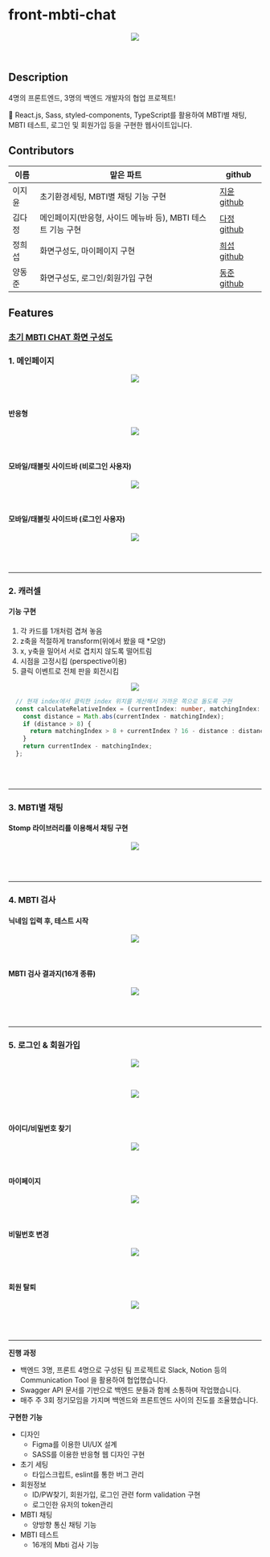 # front-mbti-chat

<p align="center">
 <img src="https://user-images.githubusercontent.com/124070996/236616186-bfaf628c-2a3a-4108-8484-c1e5daa46242.gif"/>
  </p>
<br/>

## Description
4명의 프론트엔드, 3명의 백엔드 개발자의 협업 프로젝트!

💬 React.js, Sass, styled-components, TypeScript를 활용하여 MBTI별 채팅, MBTI 테스트, 로그인 및 회원가입 등을 구현한 웹사이트입니다. 

## Contributors
|이름|맡은 파트|github|
|---|---|---|
|이지윤|초기환경세팅, MBTI별 채팅 기능 구현 |[지윤 github](https://github.com/1yoouoo)|
|김다정|메인페이지(반응형, 사이드 메뉴바 등), MBTI 테스트 기능 구현 |[다정 github](https://github.com/danakim530)|
|정희섭|화면구성도, 마이페이지 구현 |[희섭 github](https://github.com/Eriniss)|
|양동준|화면구성도, 로그인/회원가입 구현 |[동준 github](https://github.com/dongjoonyang)|

## Features
### [초기 MBTI CHAT 화면 구성도](https://www.figma.com/file/D0NYPYYg1owUOKOQZPiCwx/Project-Ssasy?node-id=0-1&t=g00ya5lGmWJtwgqf-0)

### 1. 메인페이지
<p align="center">
 <img src="https://github.com/Sassy-Project/front-mbti-chat/assets/124070996/ae3f0905-1829-4c53-92ef-b07a948cbc0a"/>
</p>
<br/>

#### 반응형
<p align="center">
 <img src="https://github.com/Sassy-Project/front-mbti-chat/assets/124070996/80153fdb-1543-42a3-a942-4b7a6e9fd5ef"/>
</p>
<br/>

#### 모바일/태블릿 사이드바 (비로그인 사용자)
<p align="center">
 <img src="https://github.com/Sassy-Project/front-mbti-chat/assets/124070996/2dd74091-c57f-439c-85a7-fdf2e534d97f"/>
</p>
<br/>

#### 모바일/태블릿 사이드바 (로그인 사용자)
<p align="center">
 <img src="https://github.com/Sassy-Project/front-mbti-chat/assets/124070996/160a78ec-fe57-4087-bb22-b1155ce683ce"/>
</p>
<br/>
<br/>
<hr/>

### 2. 캐러셀

#### 기능 구현
1. 각 카드를 1개처럼 겹쳐 놓음
2. z축을 적절하게 transform(위에서 봤을 때 *모양)
3. x, y축을 밀어서 서로 겹치지 않도록 떨어트림
4. 시점을 고정시킴 (perspective이용)
5. 클릭 이벤트로 전체 판을 회전시킴

<p align="center">
 <img src="https://user-images.githubusercontent.com/79697414/236617495-f75dc499-8d15-4ffe-a6f9-88f401512a73.gif"/>
</p>

```ts
  // 현재 index에서 클릭한 index 위치를 계산해서 가까운 쪽으로 돌도록 구현
  const calculateRelativeIndex = (currentIndex: number, matchingIndex: number): number => {
    const distance = Math.abs(currentIndex - matchingIndex);
    if (distance > 8) {
      return matchingIndex > 8 + currentIndex ? 16 - distance : distance - 16;
    }
    return currentIndex - matchingIndex;
  };
```
<br/>
<br/>
<hr/>

### 3. MBTI별 채팅
#### Stomp 라이브러리를 이용해서 채팅 구현

<p align="center">
 <img src="https://github.com/Sassy-Project/front-mbti-chat/assets/124070996/99a93c27-4b54-45f7-a156-5e8b543d8174"/>
</p>
<br/>
<br/>
<hr/>

### 4. MBTI 검사
#### 닉네임 입력 후, 테스트 시작 
<p align="center">
  <img src="https://user-images.githubusercontent.com/124070996/236617240-7e7d2397-bd04-4c84-a9f4-185dc24aa3b5.gif"/>
</p>
<br/>

#### MBTI 검사 결과지(16개 종류)
<p align="center">
  <img src="https://github.com/Sassy-Project/front-mbti-chat/assets/124070996/70011ca5-18c3-4625-86a6-304d72638f22"/>
</p>
<br/>
<br/>
<hr/>

### 5. 로그인 & 회원가입
<p align="center">
  <img src="https://user-images.githubusercontent.com/124070996/236616351-ee40868a-7f7d-41e1-a6ce-546fb14c6627.gif"/>
</p>
<br/>
<p align="center">
  <img src="https://github.com/Sassy-Project/front-mbti-chat/assets/124070996/ccf63631-d5ab-4b7a-974b-414272f80973"/>
</p>
<br/>

#### 아이디/비밀번호 찾기
<p align="center">
  <img src="https://github.com/Sassy-Project/front-mbti-chat/assets/124070996/101e42b2-a84a-4211-9664-a9692a1a50cc"/>
</p>
<br/>

#### 마이페이지
<p align="center">
  <img src="https://github.com/Sassy-Project/front-mbti-chat/assets/124070996/ddd109a0-c167-4fff-a19a-1091ae555054"/>
</p>
<br/>

#### 비밀번호 변경
<p align="center">
  <img src="https://github.com/Sassy-Project/front-mbti-chat/assets/124070996/aae13442-3394-425a-ad0c-93a0729e5469"/>
</p>
<br/>

#### 회원 탈퇴
<p align="center">
  <img src="https://github.com/Sassy-Project/front-mbti-chat/assets/124070996/849b597e-3759-4e7a-b637-fb1d1240e290"/>
</p>
<br/>
<br/>
<hr/>

**진행 과정**
- 백엔드 3명, 프론트 4명으로 구성된 팀 프로젝트로 Slack, Notion 등의 Communication Tool 을 활용하여 협업했습니다.
- Swagger API 문서를 기반으로 백엔드 분들과 함께 소통하며 작업했습니다.
- 매주 주 3회 정기모임을 가지며 백엔드와 프론트엔드 사이의 진도를 조율했습니다.

**구현한 기능** 
- 디자인
  - Figma를 이용한 UI/UX 설계 
  - SASS를 이용한 반응형 웹 디자인 구현
- 초기 세팅
  - 타입스크립트, eslint를 통한 버그 관리
- 회원정보
  - ID/PW찾기, 회원가입, 로그인 관련 form validation 구현
  - 로그인한 유저의 token관리
- MBTI 채팅 
  - 양방향 통신 채팅 기능
- MBTI 테스트 
  - 16개의 Mbti 검사 기능

